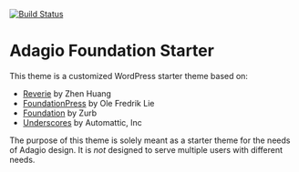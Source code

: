 [![Build Status](https://travis-ci.org/Adagio-design/Adagio-Foundation-Starter.svg?branch=master)](https://travis-ci.org/Adagio-design/Adagio-Foundation-Starter)

# Adagio Foundation Starter

This theme is a customized WordPress starter theme based on:
- [Reverie](https://github.com/milohuang/reverie) by Zhen Huang
- [FoundationPress](https://github.com/olefredrik/FoundationPress) by Ole Fredrik Lie
- [Foundation](http://foundation.zurb.com/) by Zurb
- [Underscores](http://underscores.me/) by Automattic, Inc

The purpose of this theme is solely meant as a starter theme for the needs of Adagio design. It is *not* designed to serve multiple users with different needs. 
